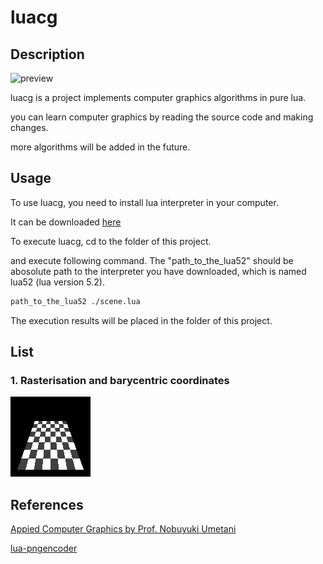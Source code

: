 # luacg


## Description

![preview](./preview.png)

luacg is a project implements computer graphics algorithms in pure lua.

you can learn computer graphics by reading the source code and making changes.

more algorithms will be added in the future.

## Usage

To use luacg, you need to install lua interpreter in your computer.

It can be downloaded [here](https://sourceforge.net/projects/luabinaries/files/5.2.4/Tools%20Executables/)

To execute luacg, cd to the folder of this project.

and execute following command. The "path_to_the_lua52" should be abosolute path to the interpreter you have
downloaded, which is named lua52 (lua version 5.2).

```bash
path_to_the_lua52 ./scene.lua
```

The execution results will be placed in the folder of this project.

## List

### 1. Rasterisation and  barycentric coordinates

![1](./rasterize_preview.png)

## References

[Appied Computer Graphics by Prof. Nobuyuki Umetani](https://github.com/ACG-2024S/acg)

[lua-pngencoder](https://github.com/wyozi/lua-pngencoder)
